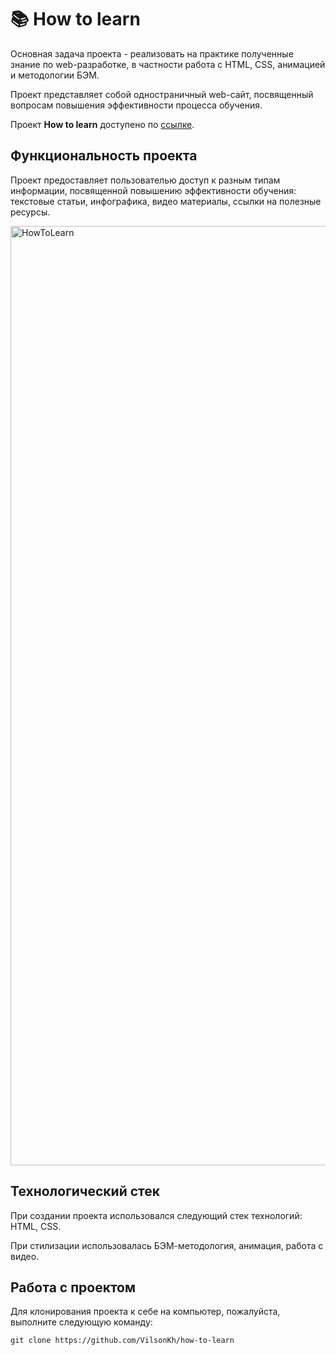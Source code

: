 # 📚 How to learn
Основная задача проекта - реализовать на практике полученные знание по web-разработке, в частности работа с HTML, CSS, анимацией и методологии БЭМ.

Проект представляет собой одностраничный web-сайт, посвященный вопросам повышения эффективности процесса обучения.

Проект **How to learn** доступено по [ссылке](https://projects.devilson.me/how-to-learn).

## Функциональность проекта
Проект предоставляет пользователью доступ к разным типам информации, посвященной повышению эффективности обучения: текстовые статьи, инфографика, видео материалы, ссылки на полезные ресурсы. 

<img width="1503" alt="HowToLearn" src="https://user-images.githubusercontent.com/96244317/184151437-61878280-f9ae-4e59-85d2-413844851f2b.png">

## Технологический стек
При создании проекта использовался следующий стек технологий: HTML, CSS.

При стилизации использовалась БЭМ-методология, анимация, работа с видео.

## Работа с проектом

Для клонирования проекта к себе на компьютер, пожалуйста, выполните следующую команду:

```
git clone https://github.com/VilsonKh/how-to-learn
```